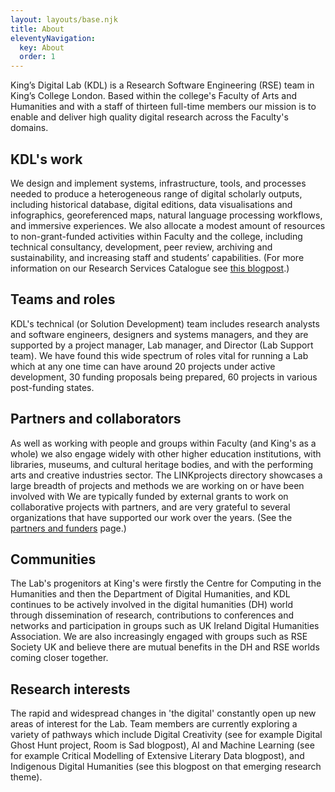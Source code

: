 ```yaml
---
layout: layouts/base.njk
title: About
eleventyNavigation:
  key: About
  order: 1
---
```


King’s Digital Lab (KDL) is a Research Software Engineering (RSE) team in King’s College London. Based within the college's Faculty of Arts and Humanities and with a staff of thirteen full-time members our mission is to enable and deliver high quality digital research across the Faculty's domains. 

## KDL's work
We design and implement systems, infrastructure, tools, and processes needed to produce a heterogeneous range of digital scholarly outputs, including historical database, digital editions, data visualisations and infographics, georeferenced maps, natural language processing workflows, and immersive experiences. We also allocate a modest amount of resources to non-grant-funded activities within Faculty and the college, including technical consultancy, development, peer review, archiving and sustainability, and increasing staff and students’ capabilities. (For more information on our Research Services Catalogue see [this blogpost](https://kingsdigitallab.github.io/kdl/blog/snapshot-mission/).)

## Teams and roles
KDL's technical (or Solution Development) team includes research analysts and software engineers, designers and systems managers, and they are supported by a project manager, Lab manager, and Director (Lab Support team). We have found this wide spectrum of roles vital for running a Lab which at any one time can have around 20 projects under active development, 30 funding proposals being prepared, 60 projects in various post-funding states.

## Partners and collaborators
As well as working with people and groups within Faculty (and King's as a whole) we also engage widely with other higher education institutions, with libraries, museums, and cultural heritage bodies, and with the performing arts and creative industries sector. The LINKprojects directory showcases a large breadth of projects and methods we are working on or have been involved with   We are typically funded by external grants to work on collaborative projects with partners, and are very grateful to several organizations that have supported our work over the years. (See the [partners and funders](https://kingsdigitallab.github.io/kdl/about/partners-and-funders/) page.)

## Communities
The Lab's progenitors at King's were firstly the Centre for Computing in the Humanities and then the Department of Digital Humanities, and KDL continues to be actively involved in the digital humanities (DH) world through dissemination of research, contributions to conferences and networks and participation in groups such as UK Ireland Digital Humanities Association. We are also increasingly engaged with groups such as RSE Society UK and believe there are mutual benefits in the DH and RSE worlds coming closer together.

## Research interests
The rapid and widespread changes in 'the digital' constantly open up new areas of interest for the Lab. Team members are currently exploring a variety of pathways which include  Digital Creativity (see for example Digital Ghost Hunt project, Room is Sad blogpost), AI and Machine Learning (see for example Critical Modelling of Extensive Literary Data blogpost), and Indigenous Digital Humanities (see this blogpost on that emerging research theme). 

